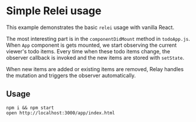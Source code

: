 # Simple Relei usage

This example demonstrates the basic `relei` usage with vanilla React.

The most interesting part is in the `componentDidMount` method in `todoApp.js`. 
When `App` component is gets mounted, we start observing the current viewer's 
todo items. Every time when these todo items change, the observer callback is 
invoked and the new items are stored with `setState`.

When new items are added or existing items are removed, Relay handles the mutation
and triggers the observer automatically.

## Usage

    npm i && npm start
    open http://localhost:3000/app/index.html
        
